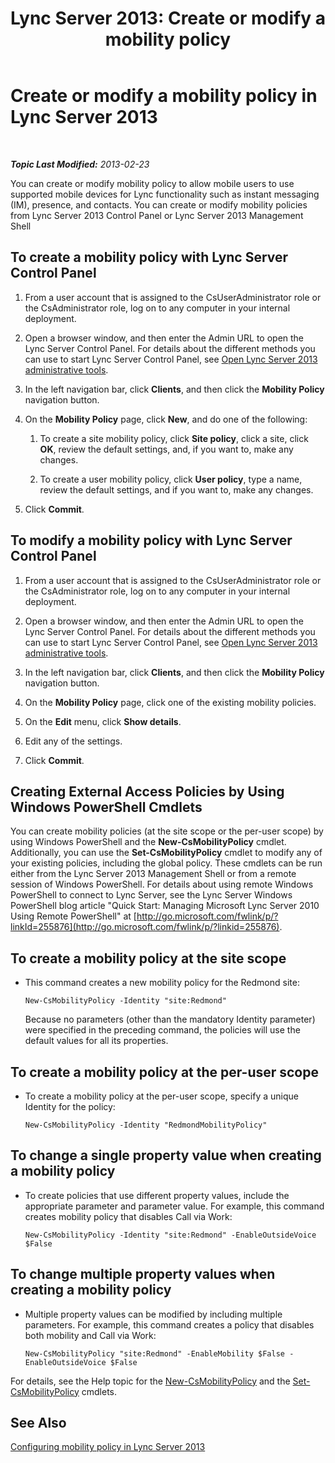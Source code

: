 ﻿---
title: 'Lync Server 2013: Create or modify a mobility policy'
TOCTitle: Create or modify a mobility policy
ms:assetid: fc2dfea0-2215-440d-9f4b-7c985da29211
ms:mtpsurl: https://technet.microsoft.com/en-us/library/JJ721946(v=OCS.15)
ms:contentKeyID: 49733884
ms.date: 07/23/2014
mtps_version: v=OCS.15
---

<div data-xmlns="http://www.w3.org/1999/xhtml">

<div class="topic" data-xmlns="http://www.w3.org/1999/xhtml" data-msxsl="urn:schemas-microsoft-com:xslt" data-cs="http://msdn.microsoft.com/en-us/">

<div data-asp="http://msdn2.microsoft.com/asp">

# Create or modify a mobility policy in Lync Server 2013

</div>

<div id="mainSection">

<div id="mainBody">

<span> </span>

_**Topic Last Modified:** 2013-02-23_

You can create or modify mobility policy to allow mobile users to use supported mobile devices for Lync functionality such as instant messaging (IM), presence, and contacts. You can create or modify mobility policies from Lync Server 2013 Control Panel or Lync Server 2013 Management Shell

<div>

## To create a mobility policy with Lync Server Control Panel

1.  From a user account that is assigned to the CsUserAdministrator role or the CsAdministrator role, log on to any computer in your internal deployment.

2.  Open a browser window, and then enter the Admin URL to open the Lync Server Control Panel. For details about the different methods you can use to start Lync Server Control Panel, see [Open Lync Server 2013 administrative tools](lync-server-2013-open-lync-server-administrative-tools.md).

3.  In the left navigation bar, click **Clients**, and then click the **Mobility Policy** navigation button.

4.  On the **Mobility Policy** page, click **New**, and do one of the following:
    
    1.  To create a site mobility policy, click **Site policy**, click a site, click **OK**, review the default settings, and, if you want to, make any changes.
    
    2.  To create a user mobility policy, click **User policy**, type a name, review the default settings, and if you want to, make any changes.

5.  Click **Commit**.

</div>

<div>

## To modify a mobility policy with Lync Server Control Panel

1.  From a user account that is assigned to the CsUserAdministrator role or the CsAdministrator role, log on to any computer in your internal deployment.

2.  Open a browser window, and then enter the Admin URL to open the Lync Server Control Panel. For details about the different methods you can use to start Lync Server Control Panel, see [Open Lync Server 2013 administrative tools](lync-server-2013-open-lync-server-administrative-tools.md).

3.  In the left navigation bar, click **Clients**, and then click the **Mobility Policy** navigation button.

4.  On the **Mobility Policy** page, click one of the existing mobility policies.

5.  On the **Edit** menu, click **Show details**.

6.  Edit any of the settings.

7.  Click **Commit**.

</div>

<div>

## Creating External Access Policies by Using Windows PowerShell Cmdlets

You can create mobility policies (at the site scope or the per-user scope) by using Windows PowerShell and the **New-CsMobilityPolicy** cmdlet. Additionally, you can use the **Set-CsMobilityPolicy** cmdlet to modify any of your existing policies, including the global policy. These cmdlets can be run either from the Lync Server 2013 Management Shell or from a remote session of Windows PowerShell. For details about using remote Windows PowerShell to connect to Lync Server, see the Lync Server Windows PowerShell blog article "Quick Start: Managing Microsoft Lync Server 2010 Using Remote PowerShell" at [http://go.microsoft.com/fwlink/p/?linkId=255876](http://go.microsoft.com/fwlink/p/?linkid=255876).

<div>

## To create a mobility policy at the site scope

  - This command creates a new mobility policy for the Redmond site:
    
        New-CsMobilityPolicy -Identity "site:Redmond"
    
    Because no parameters (other than the mandatory Identity parameter) were specified in the preceding command, the policies will use the default values for all its properties.

</div>

<div>

## To create a mobility policy at the per-user scope

  - To create a mobility policy at the per-user scope, specify a unique Identity for the policy:
    
        New-CsMobilityPolicy -Identity "RedmondMobilityPolicy"

</div>

<div>

## To change a single property value when creating a mobility policy

  - To create policies that use different property values, include the appropriate parameter and parameter value. For example, this command creates mobility policy that disables Call via Work:
    
        New-CsMobilityPolicy -Identity "site:Redmond" -EnableOutsideVoice $False

</div>

<div>

## To change multiple property values when creating a mobility policy

  - Multiple property values can be modified by including multiple parameters. For example, this command creates a policy that disables both mobility and Call via Work:
    
        New-CsMobilityPolicy "site:Redmond" -EnableMobility $False -EnableOutsideVoice $False

</div>

For details, see the Help topic for the [New-CsMobilityPolicy](https://docs.microsoft.com/en-us/powershell/module/skype/New-CsMobilityPolicy) and the [Set-CsMobilityPolicy](https://docs.microsoft.com/en-us/powershell/module/skype/Set-CsMobilityPolicy) cmdlets.

</div>

<div>

## See Also


[Configuring mobility policy in Lync Server 2013](lync-server-2013-configuring-mobility-policy.md)  
  

</div>

</div>

<span> </span>

</div>

</div>

</div>

